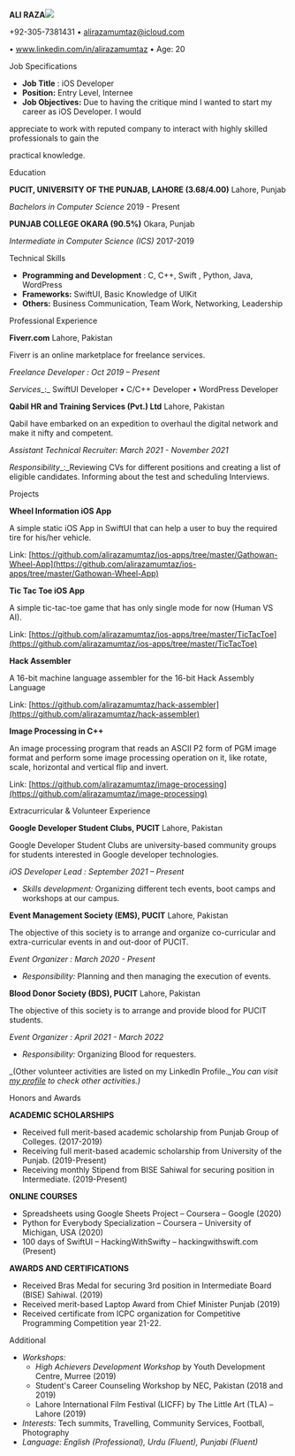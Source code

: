 **ALI RAZA**![](RackMultipart20220402-4-1v851pv_html_4091c7ffc11cbd20.jpg)

+92-305-7381431 • [alirazamumtaz@icloud.com](mailto:alirazamumtaz@icloud.com)

• [www.](http://www.linkedin.com/in/alirazamumtaz)[linkedin.com/in/alirazamumtaz](http://www.linkedin.com/in/alirazamumtaz) • Age: 20

Job Specifications

- **Job Title** : iOS Developer
- **Position:** Entry Level, Internee
- **Job Objectives:** Due to having the critique mind I wanted to start my career as iOS Developer. I would

appreciate to work with reputed company to interact with highly skilled professionals to gain the

practical knowledge.

Education

**PUCIT, UNIVERSITY OF THE PUNJAB, LAHORE (3.68/4.00)** Lahore, Punjab

_Bachelors in Computer Science_ 2019 - Present

**PUNJAB COLLEGE OKARA (90.5%)** Okara, Punjab

_Intermediate in Computer Science (ICS)_ 2017-2019

Technical Skills

- **Programming and Development** : C, C++, Swift , Python, Java, WordPress
- **Frameworks:** SwiftUI, Basic Knowledge of UIKit
- **Others:** Business Communication, Team Work, Networking, Leadership

Professional Experience

**Fiverr.com** Lahore, Pakistan

Fiverr is an online marketplace for freelance services.

_Freelance Developer : Oct 2019 – Present_

_Services__:_ SwiftUI Developer • C/C++ Developer • WordPress Developer

**Qabil HR and Training Services (Pvt.) Ltd** Lahore, Pakistan

Qabil have embarked on an expedition to overhaul the digital network and make it nifty and competent.

_Assistant Technical Recruiter: March 2021 - November 2021_

_Responsibility__:_Reviewing CVs for different positions and creating a list of eligible candidates. Informing about the test and scheduling Interviews.

Projects

**Wheel Information iOS App**

A simple static iOS App in SwiftUI that can help a user to buy the required tire for his/her vehicle.

Link: [https://github.com/alirazamumtaz/ios-apps/tree/master/Gathowan-Wheel-App](https://github.com/alirazamumtaz/ios-apps/tree/master/Gathowan-Wheel-App)

**Tic Tac Toe iOS App**

A simple tic-tac-toe game that has only single mode for now (Human VS AI).

Link: [https://github.com/alirazamumtaz/ios-apps/tree/master/TicTacToe](https://github.com/alirazamumtaz/ios-apps/tree/master/TicTacToe)

**Hack Assembler**

A 16-bit machine language assembler for the 16-bit Hack Assembly Language

Link: [https://github.com/alirazamumtaz/hack-assembler](https://github.com/alirazamumtaz/hack-assembler)

**Image Processing in C++**

An image processing program that reads an ASCII P2 form of PGM image format and perform some image processing operation on it, like rotate, scale, horizontal and vertical flip and invert.

Link: [https://github.com/alirazamumtaz/image-processing](https://github.com/alirazamumtaz/image-processing)

Extracurricular &amp; Volunteer Experience

**Google Developer Student Clubs, PUCIT** Lahore, Pakistan

Google Developer Student Clubs are university-based community groups for students interested in Google developer technologies.

_iOS Developer Lead : September 2021 – Present_

- _Skills development:_ Organizing different tech events, boot camps and workshops at our campus.

**Event Management Society (EMS), PUCIT** Lahore, Pakistan

The objective of this society is to arrange and organize co-curricular and extra-curricular events in and out-door of PUCIT.

_Event Organizer : March 2020 - Present_

- _Responsibility:_ Planning and then managing the execution of events.

**Blood Donor Society (BDS), PUCIT** Lahore, Pakistan

The objective of this society is to arrange and provide blood for PUCIT students.

_Event Organizer : April 2021 - March 2022_

- _Responsibility:_ Organizing Blood for requesters.

_(Other volunteer activities are listed on my LinkedIn Profile.__You can visit_ [_my profile_](https://www.linkedin.com/in/alirazamumtaz/) _to check other activities.)_

Honors and Awards

**ACADEMIC SCHOLARSHIPS**

- Received full merit-based academic scholarship from Punjab Group of Colleges. (2017-2019)
- Receiving full merit-based academic scholarship from University of the Punjab. (2019-Present)
- Receiving monthly Stipend from BISE Sahiwal for securing position in Intermediate. (2019-Present)

**ONLINE COURSES**

- Spreadsheets using Google Sheets Project – Coursera – Google (2020)
- Python for Everybody Specialization – Coursera – University of Michigan, USA (2020)
- 100 days of SwiftUI – HackingWithSwifty – hackingwithswift.com (Present)

**AWARDS AND CERTIFICATIONS**

- Received Bras Medal for securing 3rd position in Intermediate Board (BISE) Sahiwal. (2019)
- Received merit-based Laptop Award from Chief Minister Punjab (2019)
- Received certificate from ICPC organization for Competitive Programming Competition year 21-22.

Additional

- _Workshops:_
  - _High Achievers Development Workshop_ by Youth Development Centre, Murree (2019)
  - Student&#39;s Career Counseling Workshop by NEC, Pakistan (2018 and 2019)
  - Lahore International Film Festival (LICFF) by The Little Art (TLA) – Lahore (2019)
- _Interests:_ Tech summits, Travelling, Community Services, Football, Photography
- _Language: English (Professional), Urdu (Fluent), Punjabi (Fluent)_
